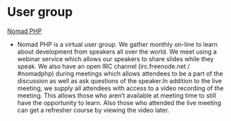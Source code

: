 # User group #

[Nomad PHP](https://nomadphp.com/)

 * Nomad PHP is a virtual user group. We gather monthly on-line to learn about development from speakers all over the world. We meet using a webinar service which allows our speakers to share slides while they speak. We also have an open IRC channel (irc.freenode.net / #nomadphp) during meetings which allows attendees to be a part of the discussion as well as ask questions of the speaker.In addition to the live meeting, we supply all attendees with access to a video recording of the meeting. This allows those who aren’t available at meeting time to still have the opportunity to learn. Also those who attended the live meeting can get a refresher course by viewing the video later.
